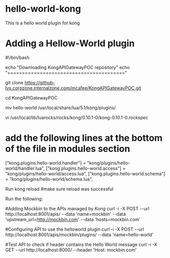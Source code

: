 # hello-world-kong
This is a hello world plugin for kong

Adding a Hellow-World plugin
======================================================
#!/bin/bash

echo "Downloading KongAPIGatewayPOC repository"
echo "========================================"

git clone https://github-lvs.corpzone.internalzone.com/mcafee/KongAPIGatewayPOC.git

cd KongAPIGatewayPOC

mv hello-world /usr/local/share/lua/5.1/kong/plugins/

vi /usr/local/lib/luarocks/rocks/kong/0.10.1-0/kong-0.10.1-0.rockspec

# add the following lines at the bottom of the file in modules section
 
["kong.plugins.hello-world.handler"] = "kong/plugins/hello-world/handler.lua",
["kong.plugins.hello-world.access"] = "kong/plugins/hello-world/access.lua",
["kong.plugins.hello-world.schema"] = "kong/plugins/hello-world/schema.lua",

Run kong reload
#make sure reload was successful


Run the following:

#Adding Mockbin to the APIs managed by Kong
curl -i -X POST --url http://localhost:8001/apis/ --data 'name=mockbin' --data 'upstream_url=http://mockbin.com' --data 'hosts=mockbin.com'

#Configuring API to use the helloworld plugin
curl -i -X POST --url http://localhost:8001/apis/mockbin/plugins/ --data 'name=hello-world'

#Test API to check if header contains the Hello World message
curl -i -X GET --url http://localhost:8000/ --header 'Host: mockbin.com'
